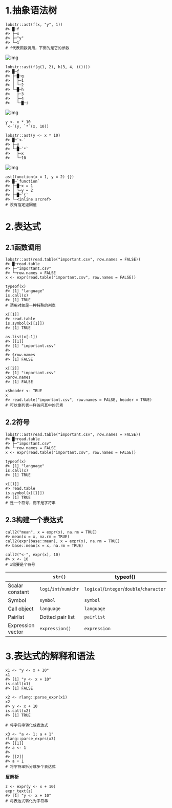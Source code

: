 # 1.抽象语法树

```
lobstr::ast(f(x, "y", 1))
#> █─f 
#> ├─x 
#> ├─"y" 
#> └─1
# f代表函数调用，下面的是它的参数
```

 ![img](https://d33wubrfki0l68.cloudfront.net/d50d61f9b2b8d935a45fd91ea142c7c0a29d5d23/525f5/diagrams/expressions/simple.png) 



```
lobstr::ast(f(g(1, 2), h(3, 4, i())))
#> █─f 
#> ├─█─g 
#> │ ├─1 
#> │ └─2 
#> └─█─h 
#>   ├─3 
#>   ├─4 
#>   └─█─i
```

 ![img](https://d33wubrfki0l68.cloudfront.net/9e269a7eb3509ae2e9f3fa9583ff2195b947cc53/d5886/diagrams/expressions/complicated.png) 



```
y <- x * 10
`<-`(y, `*`(x, 10))

lobstr::ast(y <- x * 10)
#> █─`<-` 
#> ├─y 
#> └─█─`*` 
#>   ├─x 
#>   └─10
```

 ![img](https://d33wubrfki0l68.cloudfront.net/e32631051094207bc971e4352744db7ba6f8aac1/6f551/diagrams/expressions/prefix.png) 



```
ast(function(x = 1, y = 2) {})
#> █─`function` 
#> ├─█─x = 1 
#> │ └─y = 2 
#> ├─█─`{` 
#> └─<inline srcref>
# 没有指定返回值
```



# 2.表达式

## 2.1函数调用

```
lobstr::ast(read.table("important.csv", row.names = FALSE))
#> █─read.table 
#> ├─"important.csv" 
#> └─row.names = FALSE
x <- expr(read.table("important.csv", row.names = FALSE))

typeof(x)
#> [1] "language"
is.call(x)
#> [1] TRUE
# 调用对象是一种特殊的列表
```

```
x[[1]]
#> read.table
is.symbol(x[[1]])
#> [1] TRUE

as.list(x[-1])
#> [[1]]
#> [1] "important.csv"
#> 
#> $row.names
#> [1] FALSE

x[[2]]
#> [1] "important.csv"
x$row.names
#> [1] FALSE

x$header <- TRUE
x
#> read.table("important.csv", row.names = FALSE, header = TRUE)
# 可以像列表一样访问其中的元素
```

## 2.2符号

```
lobstr::ast(read.table("important.csv", row.names = FALSE))
#> █─read.table 
#> ├─"important.csv" 
#> └─row.names = FALSE
x <- expr(read.table("important.csv", row.names = FALSE))

typeof(x)
#> [1] "language"
is.call(x)
#> [1] TRUE

x[[1]]
#> read.table
is.symbol(x[[1]])
#> [1] TRUE
# 是一个符号，而不是字符串
```

## 2.3构建一个表达式

```
call2("mean", x = expr(x), na.rm = TRUE)
#> mean(x = x, na.rm = TRUE)
call2(expr(base::mean), x = expr(x), na.rm = TRUE)
#> base::mean(x = x, na.rm = TRUE)

call2("<-", expr(x), 10)
#> x <- 10
# x需要是个符号
```

|                   | `str()`                  | typeof()                                 |
| ----------------- | ------------------------ | ---------------------------------------- |
| Scalar constant   | `logi`/`int`/`num`/`chr` | `logical`/`integer`/`double`/`character` |
| Symbol            | `symbol`                 | `symbol`                                 |
| Call object       | `language`               | `language`                               |
| Pairlist          | Dotted pair list         | `pairlist`                               |
| Expression vector | `expression()`           | `expression`                             |



# 3.表达式的解释和语法

```
x1 <- "y <- x + 10"
x1
#> [1] "y <- x + 10"
is.call(x1)
#> [1] FALSE

x2 <- rlang::parse_expr(x1)
x2
#> y <- x + 10
is.call(x2)
#> [1] TRUE

# 将字符串转化成表达式

x3 <- "a <- 1; a + 1"
rlang::parse_exprs(x3)
#> [[1]]
#> a <- 1
#> 
#> [[2]]
#> a + 1
# 将字符串拆分成多个表达式
```

**反解析**

```
z <- expr(y <- x + 10)
expr_text(z)
#> [1] "y <- x + 10"
# 将表达式转化为字符串
```

